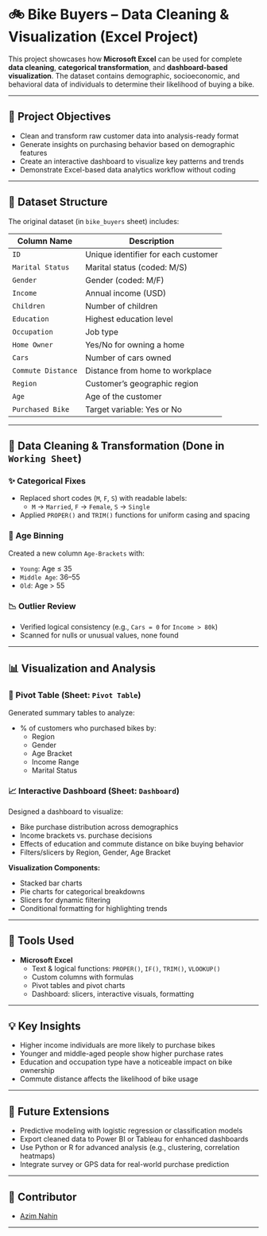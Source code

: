 # 🚲 Bike Buyers – Data Cleaning & Visualization (Excel Project)

This project showcases how **Microsoft Excel** can be used for complete **data cleaning**, **categorical transformation**, and **dashboard-based visualization**. The dataset contains demographic, socioeconomic, and behavioral data of individuals to determine their likelihood of buying a bike.

---

## 🎯 Project Objectives

- Clean and transform raw customer data into analysis-ready format
- Generate insights on purchasing behavior based on demographic features
- Create an interactive dashboard to visualize key patterns and trends
- Demonstrate Excel-based data analytics workflow without coding

---

## 📁 Dataset Structure

The original dataset (in `bike_buyers` sheet) includes:

| Column Name         | Description |
|---------------------|-------------|
| `ID`                | Unique identifier for each customer |
| `Marital Status`    | Marital status (coded: M/S) |
| `Gender`            | Gender (coded: M/F) |
| `Income`            | Annual income (USD) |
| `Children`          | Number of children |
| `Education`         | Highest education level |
| `Occupation`        | Job type |
| `Home Owner`        | Yes/No for owning a home |
| `Cars`              | Number of cars owned |
| `Commute Distance`  | Distance from home to workplace |
| `Region`            | Customer’s geographic region |
| `Age`               | Age of the customer |
| `Purchased Bike`    | Target variable: Yes or No |

---

## 🧹 Data Cleaning & Transformation (Done in `Working Sheet`)

### ✨ Categorical Fixes
- Replaced short codes (`M`, `F`, `S`) with readable labels:  
  - `M` → `Married`, `F` → `Female`, `S` → `Single`
- Applied `PROPER()` and `TRIM()` functions for uniform casing and spacing

### 🧒 Age Binning
Created a new column `Age-Brackets` with:
- `Young`: Age ≤ 35  
- `Middle Age`: 36–55  
- `Old`: Age > 55

### 📉 Outlier Review
- Verified logical consistency (e.g., `Cars = 0` for `Income > 80k`)
- Scanned for nulls or unusual values, none found

---

## 📊 Visualization and Analysis

### 🧮 Pivot Table (Sheet: `Pivot Table`)
Generated summary tables to analyze:
- % of customers who purchased bikes by:
  - Region
  - Gender
  - Age Bracket
  - Income Range
  - Marital Status

### 📈 Interactive Dashboard (Sheet: `Dashboard`)
Designed a dashboard to visualize:
- Bike purchase distribution across demographics
- Income brackets vs. purchase decisions
- Effects of education and commute distance on bike buying behavior
- Filters/slicers by Region, Gender, Age Bracket

**Visualization Components:**
- Stacked bar charts
- Pie charts for categorical breakdowns
- Slicers for dynamic filtering
- Conditional formatting for highlighting trends

---

## 🧰 Tools Used

- **Microsoft Excel**
  - Text & logical functions: `PROPER()`, `IF()`, `TRIM()`, `VLOOKUP()`
  - Custom columns with formulas
  - Pivot tables and pivot charts
  - Dashboard: slicers, interactive visuals, formatting

---

## 💡 Key Insights

- Higher income individuals are more likely to purchase bikes
- Younger and middle-aged people show higher purchase rates
- Education and occupation type have a noticeable impact on bike ownership
- Commute distance affects the likelihood of bike usage

---

## 🚀 Future Extensions

- Predictive modeling with logistic regression or classification models
- Export cleaned data to Power BI or Tableau for enhanced dashboards
- Use Python or R for advanced analysis (e.g., clustering, correlation heatmaps)
- Integrate survey or GPS data for real-world purchase prediction

---

## 👥 Contributor

- [Azim Nahin](https://github.com/AzimNahin)
---
